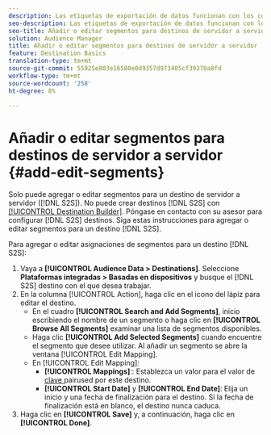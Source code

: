 ```yaml
---
description: Las etiquetas de exportación de datos funcionan con los controles de exportación establecidos en un origen de datos. Las etiquetas de exportación de datos impiden agregar características restringidas a un segmento y enviar datos de segmentos a un destino. Puede establecer varias etiquetas de exportación en un destino de cookie o URL nuevo o existente.
seo-description: Las etiquetas de exportación de datos funcionan con los controles de exportación establecidos en un origen de datos. Las etiquetas de exportación de datos impiden agregar características restringidas a un segmento y enviar datos de segmentos a un destino. Puede establecer varias etiquetas de exportación en un destino de cookie o URL nuevo o existente.
seo-title: Añadir o editar segmentos para destinos de servidor a servidor
solution: Audience Manager
title: Añadir o editar segmentos para destinos de servidor a servidor
feature: Destination Basics
translation-type: tm+mt
source-git-commit: 55925e803e16580e0d9357d973405cf39370a8fd
workflow-type: tm+mt
source-wordcount: '258'
ht-degree: 8%

---
```



# Añadir o editar segmentos para destinos de servidor a servidor {#add-edit-segments}

Solo puede agregar o editar segmentos para un destino de servidor a servidor ([!DNL S2S]). No puede crear destinos [!DNL S2S] con [[!UICONTROL Destination Builder]](/help/using/features/destinations/destination-builder.md). Póngase en contacto con su asesor para configurar [!DNL S2S] destinos. Siga estas instrucciones para agregar o editar segmentos para un destino [!DNL S2S].

<!-- destination-s2s-edit.xml -->

Para agregar o editar asignaciones de segmentos para un destino [!DNL S2S]:

1. Vaya a **[!UICONTROL Audience Data > Destinations]**. Seleccione **Plataformas integradas > Basadas en dispositivos** y busque el [!DNL S2S] destino con el que desea trabajar.
2. En la columna [!UICONTROL Action], haga clic en el icono del lápiz para editar el destino.
   * En el cuadro **[!UICONTROL Search and Add Segments]**, inicio escribiendo el nombre de un segmento o haga clic en **[!UICONTROL Browse All Segments]** examinar una lista de segmentos disponibles.
   * Haga clic **[!UICONTROL Add Selected Segments]** cuando encuentre el segmento que desee utilizar. Al añadir un segmento se abre la ventana [!UICONTROL Edit Mapping].
   * En [!UICONTROL Edit Mapping]:
      * **[!UICONTROL Mappings]**:: Establezca un valor para el valor de  [clave ](../../features/destinations/key-value-pairs.md) pairused por este destino.
      * **[!UICONTROL Start Date]** y  **[!UICONTROL End Date]**: Elija un inicio y una fecha de finalización para el destino. Si la fecha de finalización está en blanco, el destino nunca caduca.
3. Haga clic en **[!UICONTROL Save]** y, a continuación, haga clic en **[!UICONTROL Done]**.
